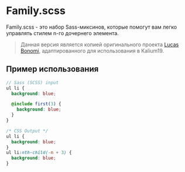 # Family.scss
Family.scss - это набор Sass-миксинов, которые помогут вам легко управлять стилем n-го дочернего элемента.

> Данная версия является копией оригинального проекта [Lucas Bonomi](https://github.com/LukyVj), адаптированного для использования в Kalium19.

## Пример использования
```scss
// Sass (SCSS) input
ul li {
  background: blue;

  @include first(3) {
    background: blue;
  }
}
```
```css
/* CSS Output */
ul li {
  background: blue;
}
ul li:nth-child(-n + 3) {
  background: blue;
}
```
